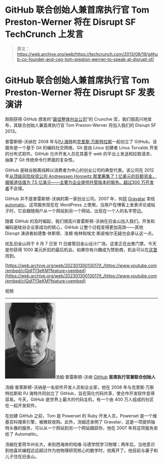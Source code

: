 # GitHub 联合创始人兼首席执行官 Tom Preston-Werner 将在 Disrupt SF TechCrunch 上发言

> 原文：<https://web.archive.org/web/https://techcrunch.com/2013/08/19/github-co-founder-and-ceo-tom-preston-werner-to-speak-at-disrupt-sf/>

# GitHub 联合创始人兼首席执行官 Tom Preston-Werner 将在 Disrupt SF 发表演讲

刚刚获得 GitHub 颁发的“[最佳整体创业公司](https://web.archive.org/web/20230130013017/https://techcrunch.com/2013/01/31/github-wins-the-2012-crunchie-for-best-overall-startup-may-the-fork-be-with-you/)”的 Crunchie 奖，我们很高兴地宣布，其联合创始人兼首席执行官 Tom Preston-Werner 将加入我们的 Disrupt SF 2013。

普雷斯顿-沃纳在 2008 年与[PJ·海特](https://web.archive.org/web/20230130013017/http://crunchbase.com/person/pj-hyett)和[克里斯·万斯特拉斯](https://web.archive.org/web/20230130013017/http://crunchbase.com/person/chris-wanstrath "Chris Wanstrath")一起创立了 GitHub。该服务是一个基于 Git 的编码社交网络，Git 是由 Linux 创建者 Linus Torvalds 开发的分布式软件。GitHub 允许开发人员在其基于 web 的平台上发送和拉取请求，抽象了 Git 传统命令行界面的复杂性。

GitHub 是硅谷脱离纯粹以消费者为中心的创业公司的典型代表。该公司在 2012 年[从顶级风险投资公司 Andreessen Horowitz 那里筹集了 1 亿美元的巨额资金，据报道估值为 7.5 亿美元——主要为企业提供托管版本的服务。超过](https://web.archive.org/web/20230130013017/https://techcrunch.com/2012/07/09/github-pours-energies-into-enterprise-raises-100-million-from-power-vc-andreesen-horowitz/)[300 万开发者](https://web.archive.org/web/20230130013017/https://techcrunch.com/2013/01/16/github-passes-the-3-million-developer-mark/)不会错。

GitHub 并不是普雷斯顿-沃纳的第一家创业公司。2007 年，何[将](https://web.archive.org/web/20230130013017/https://techcrunch.com/2007/10/17/automattic-acquires-gravatar/) [Gravatar](https://web.archive.org/web/20230130013017/http://en.gravatar.com/) 卖给[automatic](https://web.archive.org/web/20230130013017/http://blog.gravatar.com/2007/10/18/automattic-gravatar/)。这项服务现在在 WordPress 上使用，当用户在博客上发表评论或帖子时，它会跟随用户从一个网站到另一个网站，出现在一个人的名字旁边。

随着 GitHub 的及时崛起，我们很高兴普雷斯顿-沃纳在旧金山加入我们。开发和编码是硅谷企业家成功的核心，GitHub 让整个过程变得更加高效——其他 Disrupt 演讲者如德鲁·休斯顿、洛根·格林和埃文·斯皮格尔无疑也会承认这一点。

扰乱旧金山将于 9 月 7 日至 11 日接管旧金山设计广场。这里正在出售门票，今天是你获得 1000 美元折扣的最后机会。如果你有兴趣成为赞助商，机会可以在[这里](https://web.archive.org/web/20230130013017/https://techcrunch.com/events/disrupt-sf-2013/sponsor-info/)找到。

[https://web.archive.org/web/20230130013017if_/https://www.youtube.com/embed/cIQdlTf3eKM?feature=oembed](https://web.archive.org/web/20230130013017if_/https://www.youtube.com/embed/cIQdlTf3eKM?feature=oembed)

视频

* * *

![32715v3-max-250x250 (2)](img/15e4633ac01ed6c09a13ddf0a5e97a01.png)汤姆·普雷斯顿-沃纳
[GitHub](https://web.archive.org/web/20230130013017/http://crunchbase.com/company/github)
**首席执行官兼联合创始人**

汤姆·普莱斯顿-沃纳是一名软件开发人员和企业家，他在 2008 年与克里斯·万斯特拉斯和 PJ·海特共同创立了 GitHub，旨在简化代码共享，使合作开发软件变得容易。今天，GitHub 是世界上最大的代码主机，有一个由 400 万人组成的社区在一起开发软件。

在创建 GitHub 之前，Tom 是 Powerset 的 Ruby 开发人员，Powerset 是一个维基百科搜索引擎，被微软收购。此外，汤姆还发明了 Gravatar，这是一项提供独特头像的服务，可以从一个网站到另一个网站跟踪你，他在 2007 年将这项服务卖给了 Automattic。

汤姆在爱荷华州长大，来到西海岸的哈维·马德学院学习物理；两年后，当他意识到他喜欢编程远远超过作为他物理研究核心的数学时，他离开了。他目前与妻子和儿子住在旧金山。